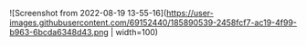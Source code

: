 
![Screenshot from 2022-08-19 13-55-16](https://user-images.githubusercontent.com/69152440/185890539-2458fcf7-ac19-4f99-b963-6bcda6348d43.png | width=100)
